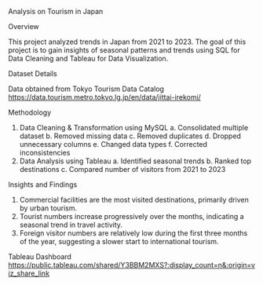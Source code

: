 Analysis on Tourism in Japan

Overview

This project analyzed trends in Japan from 2021 to 2023. The goal of this project is to gain insights of seasonal patterns and trends using SQL for Data Cleaning and Tableau for Data Visualization.

Dataset Details

Data obtained from Tokyo Tourism Data Catalog https://data.tourism.metro.tokyo.lg.jp/en/data/jittai-irekomi/

Methodology
1. Data Cleaning & Transformation using MySQL
  a. Consolidated multiple dataset
  b. Removed missing data
  c. Removed duplicates
  d. Dropped unnecessary columns
  e. Changed data types
  f. Corrected inconsistencies
2. Data Analysis using Tableau
   a. Identified seasonal trends
   b. Ranked top destinations
   c. Compared number of visitors from 2021 to 2023

Insights and Findings
1. Commercial facilities are the most visited destinations, primarily driven by urban tourism.
2. Tourist numbers increase progressively over the months, indicating a seasonal trend in travel activity.
3. Foreign visitor numbers are relatively low during the first three months of the year, suggesting a slower start to international tourism.

Tableau Dashboard
https://public.tableau.com/shared/Y3BBM2MXS?:display_count=n&:origin=viz_share_link
